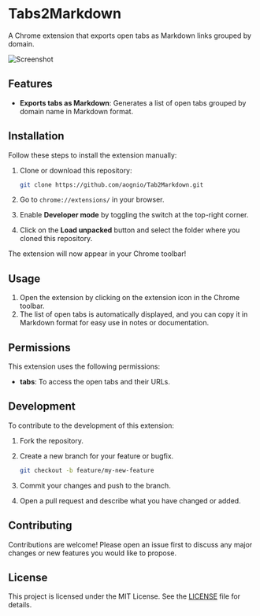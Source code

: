 Tabs2Markdown
=============

A Chrome extension that exports open tabs as Markdown links grouped by domain.

![Screenshot](images/screenshot/screenshot-v0.1.0.png)

Features
--------

* **Exports tabs as Markdown**: Generates a list of open tabs grouped by domain name in Markdown format.

Installation
------------

Follow these steps to install the extension manually:

1. Clone or download this repository:
    
    ```bash
    git clone https://github.com/aognio/Tab2Markdown.git
    ```
    
2. Go to `chrome://extensions/` in your browser.
3. Enable **Developer mode** by toggling the switch at the top-right corner.
4. Click on the **Load unpacked** button and select the folder where you cloned this repository.

The extension will now appear in your Chrome toolbar!

Usage
-----

1. Open the extension by clicking on the extension icon in the Chrome toolbar.
2. The list of open tabs is automatically displayed, and you can copy it in Markdown format for easy use in notes or documentation.

Permissions
-----------

This extension uses the following permissions:

* **tabs**: To access the open tabs and their URLs.

Development
-----------

To contribute to the development of this extension:

1. Fork the repository.
2. Create a new branch for your feature or bugfix.
    
    ```bash
    git checkout -b feature/my-new-feature
    ```
    
3. Commit your changes and push to the branch.
4. Open a pull request and describe what you have changed or added.

Contributing
------------

Contributions are welcome! Please open an issue first to discuss any major changes or new features you would like to propose.

License
-------

This project is licensed under the MIT License. See the [LICENSE](LICENSE.md) file for details.

